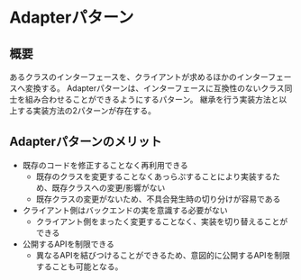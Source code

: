 # Adapterパターン

## 概要
あるクラスのインターフェースを、クライアントが求めるほかのインターフェースへ変換する。
Adapterパターンは、インターフェースに互換性のないクラス同士を組み合わせることができるようにするパターン。
継承を行う実装方法と以上する実装方法の2パターンが存在する。

## Adapterパターンのメリット
- 既存のコードを修正することなく再利用できる
  - 既存のクラスを変更することなくあっらぷすることにより実装するため、既存クラスへの変更/影響がない
  - 既存クラスの変更がないため、不具合発生時の切り分けが容易である
- クライアント側はバックエンドの実を意識する必要がない
  - クライアント側をまったく変更することなく、実装を切り替えることができる
- 公開するAPIを制限できる
  - 異なるAPIを結びつけることができるため、意図的に公開するAPIを制限することも可能となる。

